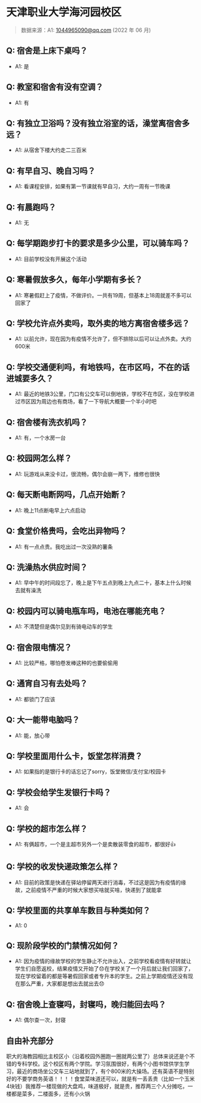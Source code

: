 # 天津职业大学海河园校区

> 数据来源：A1: 1044965090@qq.com (2022 年 06 月)

## Q: 宿舍是上床下桌吗？

- A1: 是

## Q: 教室和宿舍有没有空调？

- A1: 有

## Q: 有独立卫浴吗？没有独立浴室的话，澡堂离宿舍多远？

- A1: 从宿舍下楼大约走二三百米

## Q: 有早自习、晚自习吗？

- A1: 看课程安排，如果有第一节课就有早自习，大约一周有一节晚课

## Q: 有晨跑吗？

- A1: 无

## Q: 每学期跑步打卡的要求是多少公里，可以骑车吗？

- A1: 目前学校没有开展这个活动

## Q: 寒暑假放多久，每年小学期有多长？

- A1: 寒暑假赶上了疫情，不做评价。一共有19周，但基本上18周就差不多可以回家了

## Q: 学校允许点外卖吗，取外卖的地方离宿舍楼多远？

- A1: 以前允许，现在因为有疫情不允许了，但不排除以后可以让点外卖。大约600米

## Q: 学校交通便利吗，有地铁吗，在市区吗，不在的话进城要多久？

- A1: 最近的地铁3公里，门口有公交车可以倒地铁，学校不在市区，没在学校进过市区因为周边也有商场，看了一下导航大概要一个半小时吧

## Q: 宿舍楼有洗衣机吗？

- A1: 有，一个水房一台

## Q: 校园网怎么样？

- A1: 玩游戏从来没卡过，很流畅，偶尔会崩一两下，维修也很快

## Q: 每天断电断网吗，几点开始断？

- A1: 晚上11点断电早上六点启动

## Q: 食堂价格贵吗，会吃出异物吗？

- A1: 有一点点贵。我吃出过一次没熟的薯条

## Q: 洗澡热水供应时间？

- A1: 早中午的时间段忘了，晚上是下午五点到晚上九点二十，基本上什么时候去就有澡洗

## Q: 校园内可以骑电瓶车吗，电池在哪能充电？

- A1: 不清楚但是偶尔见到有骑电动车的学生

## Q: 宿舍限电情况？

- A1: 比较严格，哪怕卷发棒这种的也要偷偷用

## Q: 通宵自习有去处吗？

- A1: 都锁门了应该

## Q: 大一能带电脑吗？

- A1: 能，放心带

## Q: 学校里面用什么卡，饭堂怎样消费？

- A1: 如果指的是银行卡的话忘记了sorry，饭堂微信/支付宝/校园卡

## Q: 学校会给学生发银行卡吗？

- A1: 会

## Q: 学校的超市怎么样？

- A1: 有俩超市，一个是主超市另外一个是卖散装零食的超市，都很好👍

## Q: 学校的收发快递政策怎么样？

- A1: 目前的政策是快递在驿站停留两天进行消毒，不过这是因为有疫情的缘故，之前疫情不严重的时候大家想买啥就买啥，快递到了就能拿

## Q: 学校里面的共享单车数目与种类如何？

- A1: 0

## Q: 现阶段学校的门禁情况如何？

- A1: 因为疫情的缘故学校的学生静止不允许出入，之前学校看疫情有好转就让学生们自愿返校，结果疫情又开始了😞在学校关了一个月后就让我们回家了，现在学校留着的都是等暑假回家或者专升本的学生。之前上学期疫情还没有现在那么严重，大家都是想出去就出去😞

## Q: 宿舍晚上查寝吗，封寝吗，晚归能回去吗？

- A1: 偶尔查一次，封寝

## 自由补充部分

职大的海教园相比主校区小（沿着校园外圈跑一圈就两公里了）总体来说还是个不错的专科学校。这个校区有两个学院。学习氛围很好，有两个小图书馆供学生学习，最近的商场坐公交车三站地就到了，有个800米的大操场。还有英语不是特别好的不要学商务英语！！！！食堂菜味道还可以，就是有一丢丢贵（比如一个玉米4块钱）我推荐一楼现做的大盘鸡，味道极好，就是贵，推荐两三个人分摊吃，一楼都是菜多，二楼面多，还有小火锅